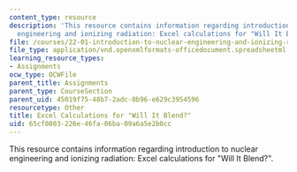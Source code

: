 ```yaml
---
content_type: resource
description: 'This resource contains information regarding introduction to nuclear
  engineering and ionizing radiation: Excel calculations for "Will It Blend?".'
file: /courses/22-01-introduction-to-nuclear-engineering-and-ionizing-radiation-fall-2016/65cf0803226e46fa06ba09a6a5e2b0cc_ps7_sol_WillItBlend-Calcs.xlsx
file_type: application/vnd.openxmlformats-officedocument.spreadsheetml.sheet
learning_resource_types:
- Assignments
ocw_type: OCWFile
parent_title: Assignments
parent_type: CourseSection
parent_uid: 45019f75-48b7-2adc-0b96-e629c3954596
resourcetype: Other
title: Excel Calculations for "Will It Blend?"
uid: 65cf0803-226e-46fa-06ba-09a6a5e2b0cc
---
```

This resource contains information regarding introduction to nuclear engineering and ionizing radiation: Excel calculations for "Will It Blend?".